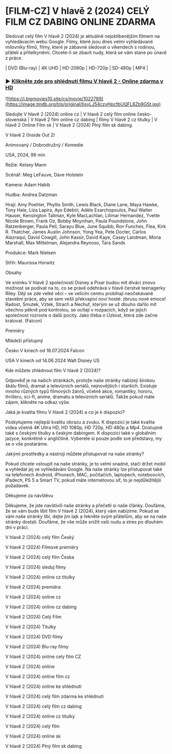 # [FILM-CZ] V hlavě 2 (2024) CELÝ FILM CZ DABING ONLINE ZDARMA

Sledovat celý film V hlavě 2 (2024) je aktuálně nejoblíbenějším filmem na vyhledávacím webu Google. Filmy, které jsou dnes velmi vyhledávané milovníky filmů, filmy, které je zábavné sledovat o víkendech s rodinou, přáteli a přítelkyněmi. Chcete-li se zbavit nudy, která se vám stane po únavě z práce.

| DVD (Blu-ray) | 4K UHD | HD-2080p | HD-720p | SD-480p | MP4 |

### ► [Klikněte zde pro shlédnutí filmu V hlavě 2 - Online zdarma v HD](https://i.bigmovies10.site/cs/movie/1022789)

![https://i.bigmovies10.site/cs/movie/1022789](https://image.tmdb.org/t/p/original/tisyLJ54czyHpcfbUQFL8Zb9GSt.jpg)

Sledujte V hlavě 2 (2024) online cz | V hlavě 2 celý film online česko-slovenská | V hlavě 2 film online cz dabing | filmy V hlavě 2 cz titulky | V hlavě 2 Online Film sk | V hlavě 2 (2024) Plný film sk dabing.

V hlavě 2 (Inside Out 2)

Animovaný / Dobrodružný / Komedie

USA, 2024, 96 min

Režie: Kelsey Mann

Scénář: Meg LeFauve, Dave Holstein

Kamera: Adam Habib

Hudba: Andrea Datzman

Hrají: Amy Poehler, Phyllis Smith, Lewis Black, Diane Lane, Maya Hawke, Tony Hale, Liza Lapira, Ayo Edebiri, Adèle Exarchopoulos, Paul Walter Hauser, Kensington Tallman, Kyle MacLachlan, Lilimar Hernandez, Yvette Nicole Brown, Frank Oz, Bobby Moynihan, Paula Poundstone, John Ratzenberger, Paula Pell, Sarayu Blue, June Squibb, Ron Funches, Flea, Kirk R. Thatcher, James Austin Johnson, Yong Yea, Pete Docter, Carlos Alazraqui, David Cowgill, John Kassir, David Kaye, Casey Landman, Mona Marshall, Max Mittelman, Alejandra Reynoso, Tara Sands

Produkce: Mark Nielsen

Střih: Maurissa Horwitz

Obsahy

Ve snímku V hlavě 2 společností Disney a Pixar budou mít diváci znovu možnost se podívat na to, co se právě odehrává v hlavě čerstvé teenagerky Riley. Dějí se zde velké věci – ve velícím centru probíhají neočekávané stavební práce, aby se sem vešli překvapiví noví hosté: zbrusu nové emoce! Radost, Smutek, Vztek, Strach a Nechuť, kterým se už dlouho dařilo mít všechno pěkně pod kontrolou, se ocitají v rozpacích, když se jejich společnost rozroste o další pocity. Jako třeba o Úzkost, která zde začne kralovat. (Falcon)

Premiéry

Mládeži přístupný

Česko V kinech od 18.07.2024 Falcon

USA V kinech od 14.06.2024 Walt Disney US

Kde můžete zhlédnout film V hlavě 2 (2024)?

Odpověď je na našich stránkách, protože naše stránky nabízejí širokou škálu filmů, dramat a televizních seriálů, nejnovějších i starších. Existuje mnoho různých typů filmových žánrů, včetně akce, romantiky, hororu, thrilleru, sci-fi, anime, dramatu a televizních seriálů. Takže pokud máte zájem, klikněte na odkaz výše.

Jaká je kvalita filmu V hlavě 2 (2024) a co je k dispozici?

Poskytujeme nejlepší kvalitu obrazu a zvuku. K dispozici je také kvalita videa včetně 4K Ultra HD, HD 1080p, HD 720p, HD 480p a Mp4. Dostupné také s českými titulky a českým dabingem. K dispozici také v globálním jazyce, konkrétně v angličtině. Vyberete si pouze podle své představy, my se o vše postaráme.

Jakými prostředky a nástroji můžete přistupovat na naše stránky?

Pokud chcete vstoupit na naše stránky, je to velmi snadné, stačí držet mobil a vyhledat jej ve vyhledávání Google. Na naše stránky lze přistupovat také na telefonech Android, iPhonech, MAC, počítačích, laptopech, noteboocích, iPadech, PS 5 a Smart TV, pokud máte internetovou síť, to je nejdůležitější požadavek.

Děkujeme za návštěvu

Děkujeme, že jste navštívili naše stránky a přečetli si naše články. Doufáme, že se vám bude líbit film V hlavě 2 (2024), který vám nabízíme. Pokud se vám naše stránky líbí, dejte jim lajk a řekněte svým přátelům, aby se na naše stránky dostali. Doufáme, že vše může snížit vaši nudu a stres po dlouhém dni v práci.

V hlavě 2 (2024) celý film Český

V hlavě 2 (2024) Filmové premiéry

V hlavě 2 (2024) celý film Česka

V hlavě 2 (2024) sleduj filmy

V hlavě 2 (2024) online cz titulky

V hlavě 2 (2024) premiéra

V hlavě 2 (2024) online cz

V hlavě 2 (2024) online cz dabing

V hlavě 2 (2024) Celý Film

V hlavě 2 (2024) Titulky

V hlavě 2 (2024) DVD filmy

V hlavě 2 (2024) Blu-ray filmy

V hlavě 2 (2024) online cely film CZ

V hlavě 2 (2024) online

V hlavě 2 (2024) online film cz

V hlavě 2 (2024) online ke shlédnutí

V hlavě 2 (2024) celý film zdarma ke shlédnutí

V hlavě 2 (2024) celý film cz dabing

V hlavě 2 (2024) online cz titulky

V hlavě 2 (2024) celý film

V hlavě 2 (2024) online sk

V hlavě 2 (2024) Plný film sk dabing
